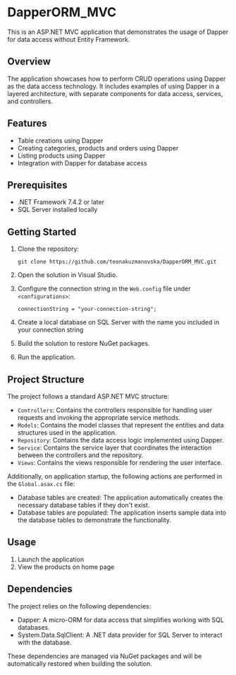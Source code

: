 # DapperORM_MVC
This is an ASP.NET MVC application that demonstrates the usage of Dapper for data access without Entity Framework.

## Overview
The application showcases how to perform CRUD operations using Dapper as the data access technology. It includes examples of using Dapper in a layered architecture, with separate components for data access, services, and controllers.

## Features
- Table creations using Dapper
- Creating categories, products and orders using Dapper
- Listing products using Dapper
- Integration with Dapper for database access

## Prerequisites
- .NET Framework 7.4.2 or later
- SQL Server installed locally

## Getting Started
1. Clone the repository:

   ```shell
   git clone https://github.com/teonakuzmanovska/DapperORM_MVC.git
2. Open the solution in Visual Studio.
3. Configure the connection string in the `Web.config` file under `<configurations>`:
     
   ```shell
   connectionString = "your-connection-string";
4. Create a local database on SQL Server with the name you included in your connection string
5. Build the solution to restore NuGet packages.
6. Run the application.

## Project Structure
The project follows a standard ASP.NET MVC structure:

- `Controllers`: Contains the controllers responsible for handling user requests and invoking the appropriate service methods.
- `Models`: Contains the model classes that represent the entities and data structures used in the application.
- `Repository`: Contains the data access logic implemented using Dapper.
- `Service`: Contains the service layer that coordinates the interaction between the controllers and the repository.
- `Views`: Contains the views responsible for rendering the user interface.
  
Additionally, on application startup, the following actions are performed in the `Global.asax.cs` file:

- Database tables are created: The application automatically creates the necessary database tables if they don't exist.
- Database tables are populated: The application inserts sample data into the database tables to demonstrate the functionality.

## Usage
1. Launch the application
2. View the products on home page

## Dependencies
The project relies on the following dependencies:

- Dapper: A micro-ORM for data access that simplifies working with SQL databases.
- System.Data.SqlClient: A .NET data provider for SQL Server to interact with the database.
  
These dependencies are managed via NuGet packages and will be automatically restored when building the solution.
